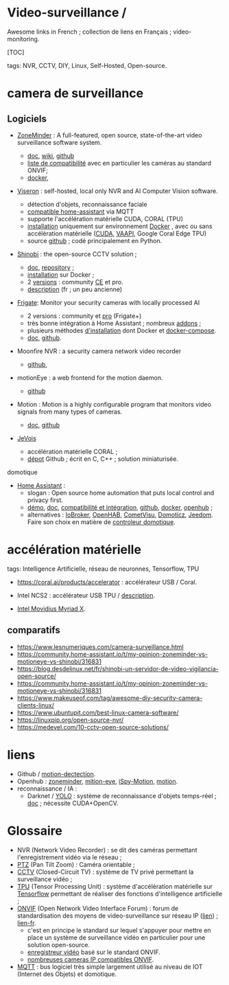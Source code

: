 # Video-surveillance / 
Awesome links in French ; collection de liens en Français ; video-monitoring.

[TOC]

tags: NVR,  CCTV, DIY, Linux, Self-Hosted, Open-source.

# camera de surveillance

## Logiciels
- [ZoneMinder](https://zoneminder.com/) : A full-featured, open source, state-of-the-art video surveillance software system.
  - [doc](https://zoneminder.readthedocs.io/), [wiki](https://wiki.zoneminder.com), [github](https://github.com/ZoneMinder/ZoneMinder/)
  - [liste de compatibilité](https://wiki.zoneminder.com/Hardware_Compatibility_List) avec en particulier les caméras au standard ONVIF; 
  - [docker](https://github.com/ZoneMinder/zmdockerfiles), 

- [Viseron](https://viseron.netlify.app/) : self-hosted, local only NVR and AI Computer Vision software.
  - détection d'objets, reconnaissance faciale
  - [compatible home-assistant](https://community.home-assistant.io/t/viseron-self-hosted-local-only-nvr-and-ai-computer-vision-software/223152) via MQTT
  - supporte l'accélération matérielle CUDA, CORAL (TPU)
  - [installation](https://viseron.netlify.app/docs/documentation/installation) uniquement sur environnement [Docker](https://hub.docker.com/r/roflcoopter/viseron) , avec ou sans accélération matérielle ([CUDA](https://fr.wikipedia.org/wiki/Compute_Unified_Device_Architecture), [VAAPI](https://fr.wikipedia.org/wiki/Video_Acceleration_API), Google Coral Edge TPU)
  - source [github](https://github.com/roflcoopter/viseron) ; codé principalement en Python.

- [Shinobi](https://shinobi.video/) : the open-source CCTV solution ;
  - [doc](https://docs.shinobi.video/), [repository](https://gitlab.com/Shinobi-Systems/Shinobi) ;
  - [installation](https://docs.shinobi.video/installation/docker) sur Docker ;
  - 2 [versions](https://shinobi.video/pro) : community [CE](https://gitlab.com/Shinobi-Systems/ShinobiCE) et pro.
  - [description](https://linuxfr.org/news/presentation-de-shinobicctv-community-edition) (fr ; un peu ancienne)

- [Frigate](https://frigate.video/): Monitor your security cameras with locally processed AI
  - 2 versions : community et [pro](https://frigate.video/plus/) (Frigate+)
  - très bonne intégration à Home Assistant ; nombreux [addons](https://www.home-assistant.io/addons/) ; 
  - plusieurs méthodes [d'installation](https://www.home-assistant.io/installation/) dont Docker et [docker-compose](https://www.home-assistant.io/installation/generic-x86-64#docker-compose).
  - [doc](https://docs.frigate.video/), [github](https://github.com/blakeblackshear/frigate). 

- Moonfire NVR : a security camera network video recorder
  - [github](https://github.com/scottlamb/moonfire-nvr), 

- motionEye : a web frontend for the motion daemon.    
  - [github](https://github.com/motioneye-project/motioneye)

- Motion : Motion is a highly configurable program that monitors video signals from many types of cameras.
  - [doc](https://motion-project.github.io/), [github](https://github.com/Motion-Project/motion)

- [JeVois](http://jevois.org/)
  - accélération matérielle CORAL ;
  - [dépot](https://github.com/jevois/jevois) Github ; écrit en C, C++ ; solution miniaturisée.


domotique

- [Home Assistant](https://www.home-assistant.io/) : 
  - slogan : Open source home automation that puts local control and privacy first. 
  - [démo](https://demo.home-assistant.io/), [doc](https://www.home-assistant.io/docs/), [compatibilité et intégration](https://www.home-assistant.io/integrations/), [github](https://github.com/home-assistant), [docker](https://hub.docker.com/r/homeassistant/home-assistant), [openhub](https://www.openhub.net/p/home-assistant) ;
  - alternatives : [IoBroker](https://www.iobroker.net/), [OpenHAB](https://www.openhab.org/), [CometVisu](https://www.cometvisu.org/), [Domoticz](https://domoticz.com/), [Jeedom](https://jeedom.com/en/). Faire son choix en matière de [controleur domotique](https://blog.bemotique.com/comment-choisir-un-controleur-domotique/).

# accélération matérielle

tags: Intelligence Artificielle, réseau de neuronnes, Tensorflow, TPU

- https://coral.ai/products/accelerator : accélérateur USB / Coral.

- Intel NCS2 : accélérateur USB TPU / [description](https://www.lemondeinformatique.fr/actualites/lire-intel-sort-son-deuxieme-neural-compute-stick-73430.html).

- [Intel Movidius Myriad X](https://www.intel.fr/content/www/fr/fr/products/details/processors/movidius-vpu/movidius-myriad-x.html).

## comparatifs
- https://www.lesnumeriques.com/camera-surveillance.html
- https://community.home-assistant.io/t/my-opinion-zoneminder-vs-motioneye-vs-shinobi/316831
- https://blog.desdelinux.net/fr/shinobi-un-servidor-de-video-vigilancia-open-source/
- https://community.home-assistant.io/t/my-opinion-zoneminder-vs-motioneye-vs-shinobi/316831
- https://www.makeuseof.com/tag/awesome-diy-security-camera-clients-linux/
- https://www.ubuntupit.com/best-linux-camera-software/
- https://linuxpip.org/open-source-nvr/
- https://medevel.com/10-cctv-open-source-solutions/

# liens
- Github / [motion-dectection](https://github.com/topics/motion-detection).
- Openhub : [zoneminder](https://www.openhub.net/p/zoneminder), [mition-eye](https://www.openhub.net/p/motioneye), [iSpy-Motion](https://www.openhub.net/p/ispysoftware), [motion](https://www.openhub.net/p/Motion).
- reconnaissance / IA :
  - Darknet / [YOLO](https://pjreddie.com/darknet/yolo/) : système de reconnaissance d'objets temps-réel ; [doc](https://thedatafrog.com/fr/articles/object-detection-darknet/) ; nécessite CUDA+OpenCV.


# Glossaire
- NVR (Network Video Recorder) : se dit des caméras permettant l'enregistrement vidéo via le réseau ;
- [PTZ](https://fr.wikipedia.org/wiki/Cam%C3%A9ra_pan_tilt_zoom) (Pan Tilt Zoom) : Caméra orientable  ;
- [CCTV](https://fr.wikipedia.org/wiki/CCTV) (Closed-Circuit TV) : système de TV privé permettant la surveillance vidéo ;
- [TPU](https://fr.wikipedia.org/wiki/Tensor_Processing_Unit) (Tensor Processing Unit) : système d'accélération matérielle sur [Tensorflow](https://fr.wikipedia.org/wiki/TensorFlow) permettant de réaliser des fonctions d'intelligence artificielle ;
- [ONVIF](https://en.wikipedia.org/wiki/ONVIF) (Open Network Video Interface Forum) : forum de standardisation des moyens de video-surveillance sur réseau IP ([lien](https://www.onvif.org/)) ; [lien-fr](https://camera-videosurveillance.fr/blog/143_Qu-est-ce-que-le-protocole-onvif.html).
  - c'est en principe le standard sur lequel s'appuyer pour mettre en place un système de surveillance vidéo en particulier pour une solution open-source.
  - [enregistreur vidéo](https://fr.aliexpress.com/item/1005004317130185.html) basé sur le standard ONVIF.
  - [nombreuses cameras IP compatibles ONVIF](https://fr.aliexpress.com/premium/onvif.html).
- [MQTT](https://fr.wikipedia.org/wiki/MQTT) : bus logiciel très simple largement utilisé au niveau de IOT (Internet des Objets) et domotique.
